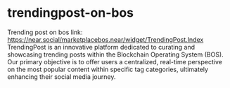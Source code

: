 # trendingpost-on-bos
Trending post on bos
link: https://near.social/marketplacebos.near/widget/TrendingPost.Index
TrendingPost is an innovative platform dedicated to curating and showcasing trending posts within the Blockchain Operating System (BOS). Our primary objective is to offer users a centralized, real-time perspective on the most popular content within specific tag categories, ultimately enhancing their social media journey.
